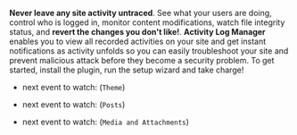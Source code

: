 **Never leave any site activity untraced**. See what your users are doing, control who is logged in, monitor content modifications, watch file integrity status, and <strong>revert the changes you don't like!</strong>. **Activity Log Manager** enables you to view all recorded activities on your site and get instant notifications as activity unfolds so you can easily troubleshoot your site and prevent malicious attack before they become a security problem. To get started, install the plugin, run the setup wizard and take charge!

- next event to watch: (`Theme`)

- next event to watch: (`Posts`)

- next event to watch: (`Media and Attachments`)
